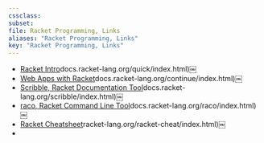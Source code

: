 ```yaml
---
cssclass:
subset:
file: Racket Programming, Links
aliases: "Racket Programming, Links"
key: "Racket Programming, Links"
---
```


-  [Racket Intro](https://docs.racket-lang.org/quick/index.html)docs.racket-lang.org/quick/index.html)￼
-  [Web Apps with Racket](https://docs.racket-lang.org/continue/index.html)docs.racket-lang.org/continue/index.html)￼
-  [Scribble, Racket Documentation Tool](https://docs.racket-lang.org/scribble/index.html)docs.racket-lang.org/scribble/index.html)￼
-  [raco, Racket Command Line Tool](https://docs.racket-lang.org/raco/index.html)docs.racket-lang.org/raco/index.html)￼
-  [Racket Cheatsheet](https://docs.racket-lang.org/racket-cheat/index.html)racket-lang.org/racket-cheat/index.html)￼
-  
